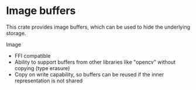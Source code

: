 # Image buffers

This crate provides image buffers, which can be used to hide the underlying storage.

Image

- FFI compatible
- Ability to support buffers from other libraries like "opencv" without copying (type erasure)
- Copy on write capability, so buffers can be reused if the inner representation is not shared
